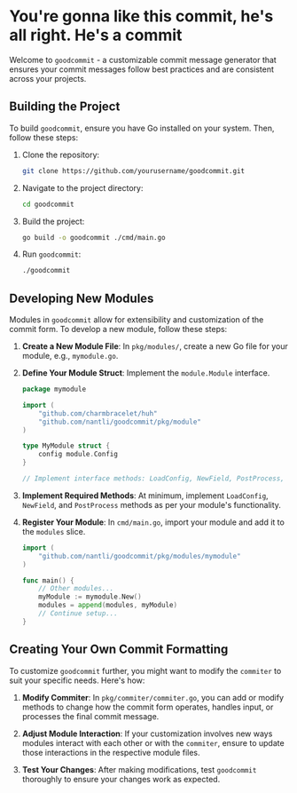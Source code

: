 # You're gonna like this commit, he's all right. He's a commit

Welcome to `goodcommit` - a customizable commit message generator that ensures your commit messages follow best practices and are consistent across your projects.

## Building the Project

To build `goodcommit`, ensure you have Go installed on your system. Then, follow these steps:

1. Clone the repository:
   ```bash
   git clone https://github.com/yourusername/goodcommit.git
   ```
2. Navigate to the project directory:
   ```bash
   cd goodcommit
   ```
3. Build the project:
   ```bash
   go build -o goodcommit ./cmd/main.go
   ```
4. Run `goodcommit`:
   ```bash
   ./goodcommit
   ```

## Developing New Modules

Modules in `goodcommit` allow for extensibility and customization of the commit form. To develop a new module, follow these steps:

1. **Create a New Module File**: In `pkg/modules/`, create a new Go file for your module, e.g., `mymodule.go`.

2. **Define Your Module Struct**: Implement the `module.Module` interface.
   ```go
   package mymodule

   import (
       "github.com/charmbracelet/huh"
       "github.com/nantli/goodcommit/pkg/module"
   )

   type MyModule struct {
       config module.Config
   }

   // Implement interface methods: LoadConfig, NewField, PostProcess, etc.
   ```

3. **Implement Required Methods**: At minimum, implement `LoadConfig`, `NewField`, and `PostProcess` methods as per your module's functionality.

4. **Register Your Module**: In `cmd/main.go`, import your module and add it to the `modules` slice.
   ```go
   import (
       "github.com/nantli/goodcommit/pkg/modules/mymodule"
   )

   func main() {
       // Other modules...
       myModule := mymodule.New()
       modules = append(modules, myModule)
       // Continue setup...
   }
   ```

## Creating Your Own Commit Formatting

To customize `goodcommit` further, you might want to modify the `commiter` to suit your specific needs. Here's how:

1. **Modify Commiter**: In `pkg/commiter/commiter.go`, you can add or modify methods to change how the commit form operates, handles input, or processes the final commit message.

2. **Adjust Module Interaction**: If your customization involves new ways modules interact with each other or with the `commiter`, ensure to update those interactions in the respective module files.

3. **Test Your Changes**: After making modifications, test `goodcommit` thoroughly to ensure your changes work as expected.
